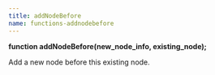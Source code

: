 ```yaml
---
title: addNodeBefore
name: functions-addnodebefore
---
```


**function addNodeBefore(new_node_info, existing_node);**

Add a new node before this existing node.
